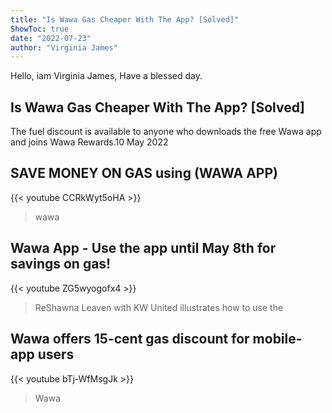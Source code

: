 ```yaml
---
title: "Is Wawa Gas Cheaper With The App? [Solved]"
ShowToc: true 
date: "2022-07-23"
author: "Virginia James" 
---
```


Hello, iam Virginia James, Have a blessed day.
## Is Wawa Gas Cheaper With The App? [Solved]
The fuel discount is available to anyone who downloads the free Wawa app and joins Wawa Rewards.10 May 2022

## SAVE MONEY ON GAS using (WAWA  APP)
{{< youtube CCRkWyt5oHA >}}
>wawa

## Wawa App - Use the app until May 8th for savings on gas!
{{< youtube ZG5wyogofx4 >}}
>ReShawna Leaven with KW United illustrates how to use the 

## Wawa offers 15-cent gas discount for mobile-app users
{{< youtube bTj-WfMsgJk >}}
>Wawa

